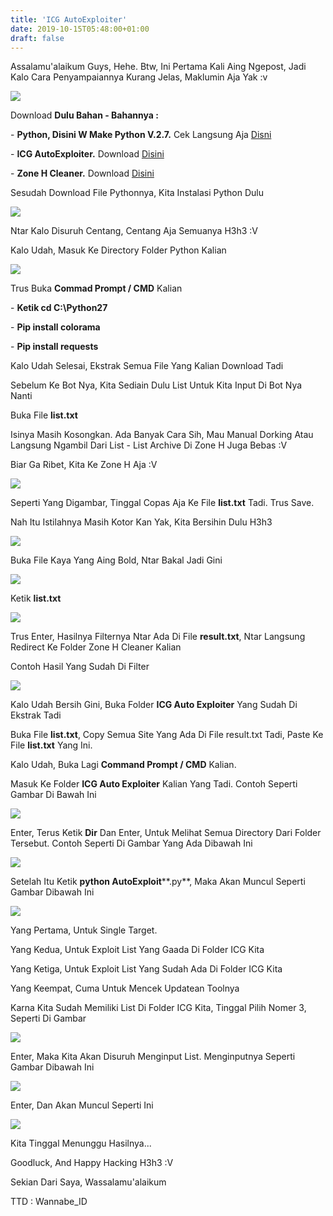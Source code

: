 ```yaml
---
title: 'ICG AutoExploiter'
date: 2019-10-15T05:48:00+01:00
draft: false
---
```


Assalamu'alaikum Guys, Hehe. Btw, Ini Pertama Kali Aing Ngepost, Jadi Kalo Cara Penyampaiannya Kurang Jelas, Maklumin Aja Yak :v  
  
  

[![](https://1.bp.blogspot.com/-9iY8jSZfg7k/XaBSpe7kfdI/AAAAAAAABRU/bl0vqa4SRUIrHBPaiRB3n6v4WlINKqiGACLcBGAsYHQ/s640/Screenshot%2B%252822%2529.png)](https://1.bp.blogspot.com/-9iY8jSZfg7k/XaBSpe7kfdI/AAAAAAAABRU/bl0vqa4SRUIrHBPaiRB3n6v4WlINKqiGACLcBGAsYHQ/s1600/Screenshot%2B%252822%2529.png)

  

  

Download **Dulu Bahan - Bahannya :** 

  

\- **Python, Disini W Make Python V.2.7.** Cek Langsung Aja [Disni](https://www.python.org/downloads/)

\- **ICG AutoExploiter.** Download [Disini](https://up.top4top.net/downloadf-1379svype2-zip.html)

\- **Zone H Cleaner.** Download [Disini](https://up.top4top.net/downloadf-1379asezz1-zip.html)

  

Sesudah Download File Pythonnya, Kita Instalasi Python Dulu

  

  

[![](https://1.bp.blogspot.com/-UjlPrm7jYT4/XaBjbyCrDtI/AAAAAAAABRg/SGPk2xqXoRINGTpgMr9WCc1gG4TjyCZggCLcBGAsYHQ/s640/Screenshot%2B%252823%2529.png)](https://1.bp.blogspot.com/-UjlPrm7jYT4/XaBjbyCrDtI/AAAAAAAABRg/SGPk2xqXoRINGTpgMr9WCc1gG4TjyCZggCLcBGAsYHQ/s1600/Screenshot%2B%252823%2529.png)

  

Ntar Kalo Disuruh Centang, Centang Aja Semuanya H3h3 :V

  

Kalo Udah, Masuk Ke Directory Folder Python Kalian 

  

[![](https://1.bp.blogspot.com/-msl-BsI0nBc/XaBkJfxB5SI/AAAAAAAABRo/fOuOoevwMa836EPOv0uVZGw3B8G4fcIKwCLcBGAsYHQ/s640/Screenshot%2B%252824%2529.png)](https://1.bp.blogspot.com/-msl-BsI0nBc/XaBkJfxB5SI/AAAAAAAABRo/fOuOoevwMa836EPOv0uVZGw3B8G4fcIKwCLcBGAsYHQ/s1600/Screenshot%2B%252824%2529.png)

  

Trus Buka **Commad Prompt / CMD** Kalian

\- **Ketik cd C:\\Python27**

\- **Pip install colorama**

\- **Pip install requests**

  

Kalo Udah Selesai, Ekstrak Semua File Yang Kalian Download Tadi

Sebelum Ke Bot Nya, Kita Sediain Dulu List Untuk Kita Input Di Bot Nya Nanti

  

Buka File **list.txt** 

Isinya Masih Kosongkan. Ada Banyak Cara Sih, Mau Manual Dorking Atau Langsung Ngambil Dari List - List Archive Di Zone H Juga Bebas :V

Biar Ga Ribet, Kita Ke Zone H Aja :V

  

[![](https://1.bp.blogspot.com/-c1smZKXv0Ak/XaBmx6R5nzI/AAAAAAAABR0/EXxRlOe51f0UCNGW_Azt8QJT9DFLpVphQCLcBGAsYHQ/s640/Screenshot%2B%252813%2529.png)](https://1.bp.blogspot.com/-c1smZKXv0Ak/XaBmx6R5nzI/AAAAAAAABR0/EXxRlOe51f0UCNGW_Azt8QJT9DFLpVphQCLcBGAsYHQ/s1600/Screenshot%2B%252813%2529.png)

  

Seperti Yang Digambar, Tinggal Copas Aja Ke File **list.txt** Tadi. Trus Save.

Nah Itu Istilahnya Masih Kotor Kan Yak, Kita Bersihin Dulu H3h3

  

[![](https://1.bp.blogspot.com/-rWI7Oa3MBYw/XaBn_4Mq5pI/AAAAAAAABSA/0E7lrNFJnawmjSKMBXt2a2pbN3wky-qrgCLcBGAsYHQ/s640/Screenshot%2B%252825%2529.png)](https://1.bp.blogspot.com/-rWI7Oa3MBYw/XaBn_4Mq5pI/AAAAAAAABSA/0E7lrNFJnawmjSKMBXt2a2pbN3wky-qrgCLcBGAsYHQ/s1600/Screenshot%2B%252825%2529.png)

  

  

Buka File Kaya Yang Aing Bold, Ntar Bakal Jadi Gini

  

[![](https://1.bp.blogspot.com/-1qLAPvGC3sc/XaBobiGsNJI/AAAAAAAABSI/51_ZgyhHuvkgmTbYSAX1KWU479Q2e_HxACLcBGAsYHQ/s640/Screenshot%2B%252814%2529.png)](https://1.bp.blogspot.com/-1qLAPvGC3sc/XaBobiGsNJI/AAAAAAAABSI/51_ZgyhHuvkgmTbYSAX1KWU479Q2e_HxACLcBGAsYHQ/s1600/Screenshot%2B%252814%2529.png)

  

Ketik **list.txt**

  

[![](https://1.bp.blogspot.com/-nOaLm8m0s7w/XaBowBsBVqI/AAAAAAAABSQ/ajWt7Vav8CQOOUkt5ByrOUEd29axzbCoACLcBGAsYHQ/s640/Screenshot%2B%252815%2529.png)](https://1.bp.blogspot.com/-nOaLm8m0s7w/XaBowBsBVqI/AAAAAAAABSQ/ajWt7Vav8CQOOUkt5ByrOUEd29axzbCoACLcBGAsYHQ/s1600/Screenshot%2B%252815%2529.png)

  

Trus Enter, Hasilnya Filternya Ntar Ada Di File **result.txt**, Ntar Langsung Redirect Ke Folder Zone H Cleaner Kalian

Contoh Hasil Yang Sudah Di Filter 

  

[![](https://1.bp.blogspot.com/-xxGhijkMK20/XaBqSdrE-8I/AAAAAAAABSc/0kzKVFiJBA84vM0h6MnLgBW90bx5rICgQCLcBGAsYHQ/s640/Screenshot%2B%252816%2529.png)](https://1.bp.blogspot.com/-xxGhijkMK20/XaBqSdrE-8I/AAAAAAAABSc/0kzKVFiJBA84vM0h6MnLgBW90bx5rICgQCLcBGAsYHQ/s1600/Screenshot%2B%252816%2529.png)

  

Kalo Udah Bersih Gini, Buka Folder **ICG Auto Exploiter** Yang Sudah Di Ekstrak Tadi

Buka File **list.txt**, Copy Semua Site Yang Ada Di File result.txt Tadi, Paste Ke File **list.txt** Yang Ini.

Kalo Udah, Buka Lagi **Command Prompt / CMD** Kalian.

Masuk Ke Folder **ICG Auto Exploiter** Kalian Yang Tadi. Contoh Seperti Gambar Di Bawah Ini 

  

[![](https://1.bp.blogspot.com/-4OAI808PpKE/XaBsWd6Pn9I/AAAAAAAABSo/T_l0mVpxDq09gw1GanT9H4GaZqsIbA2EgCLcBGAsYHQ/s640/Screenshot%2B%25287%2529.png)](https://1.bp.blogspot.com/-4OAI808PpKE/XaBsWd6Pn9I/AAAAAAAABSo/T_l0mVpxDq09gw1GanT9H4GaZqsIbA2EgCLcBGAsYHQ/s1600/Screenshot%2B%25287%2529.png)

  

Enter, Terus Ketik **Dir** Dan Enter, Untuk Melihat Semua Directory Dari Folder Tersebut. Contoh Seperti Di Gambar Yang Ada Dibawah Ini

  

  

[![](https://1.bp.blogspot.com/-t6ZylrkBURc/XaBs4NDuwgI/AAAAAAAABSw/6sSP4BIL4J82q4MqCKc5Cl0QrBD9doUcQCLcBGAsYHQ/s640/Screenshot%2B%25288%2529.png)](https://1.bp.blogspot.com/-t6ZylrkBURc/XaBs4NDuwgI/AAAAAAAABSw/6sSP4BIL4J82q4MqCKc5Cl0QrBD9doUcQCLcBGAsYHQ/s1600/Screenshot%2B%25288%2529.png)

  

Setelah Itu Ketik **python AutoExploit****.py**, Maka Akan Muncul Seperti Gambar Dibawah Ini

  

  

[![](https://1.bp.blogspot.com/-dlXqaxwTAsI/XaBt4igKesI/AAAAAAAABS8/EvnOMkzlrLcCRdMdtp9Ddc_uW-rUR_dGwCLcBGAsYHQ/s640/Screenshot%2B%252827%2529.png)](https://1.bp.blogspot.com/-dlXqaxwTAsI/XaBt4igKesI/AAAAAAAABS8/EvnOMkzlrLcCRdMdtp9Ddc_uW-rUR_dGwCLcBGAsYHQ/s1600/Screenshot%2B%252827%2529.png)

  

  

Yang Pertama, Untuk Single Target.

Yang Kedua, Untuk Exploit List Yang Gaada Di Folder ICG Kita

Yang Ketiga, Untuk Exploit List Yang Sudah Ada Di Folder ICG Kita

Yang Keempat, Cuma Untuk Mencek Updatean Toolnya

Karna Kita Sudah Memiliki List Di Folder ICG Kita, Tinggal Pilih Nomer 3, Seperti Di Gambar

  

  

[![](https://1.bp.blogspot.com/-Ehdo5RLtLBQ/XaBvK8TARmI/AAAAAAAABTI/EIRdzSpeXzopuTdsHfdpT4PMjgaWhkksQCLcBGAsYHQ/s640/Screenshot%2B%252828%2529.png)](https://1.bp.blogspot.com/-Ehdo5RLtLBQ/XaBvK8TARmI/AAAAAAAABTI/EIRdzSpeXzopuTdsHfdpT4PMjgaWhkksQCLcBGAsYHQ/s1600/Screenshot%2B%252828%2529.png)

  

Enter, Maka Kita Akan Disuruh Menginput List. Menginputnya Seperti Gambar Dibawah Ini

  

  

[![](https://1.bp.blogspot.com/-HOOoVOgjdMk/XaBvp5EtJqI/AAAAAAAABTQ/vkFnWGSPNcM24QHFHIiiN6g6EF9_d4MTQCLcBGAsYHQ/s640/Screenshot%2B%252829%2529.png)](https://1.bp.blogspot.com/-HOOoVOgjdMk/XaBvp5EtJqI/AAAAAAAABTQ/vkFnWGSPNcM24QHFHIiiN6g6EF9_d4MTQCLcBGAsYHQ/s1600/Screenshot%2B%252829%2529.png)

  

  

Enter, Dan Akan Muncul Seperti Ini 

  

  

[![](https://1.bp.blogspot.com/-1C2yBX3jmNk/XaBv_SMAnPI/AAAAAAAABTY/k4SbJtQf-J8na3tPNXYvMIvLfoRziLKdACLcBGAsYHQ/s640/Screenshot%2B%252822%2529.png)](https://1.bp.blogspot.com/-1C2yBX3jmNk/XaBv_SMAnPI/AAAAAAAABTY/k4SbJtQf-J8na3tPNXYvMIvLfoRziLKdACLcBGAsYHQ/s1600/Screenshot%2B%252822%2529.png)

  

  

Kita Tinggal Menunggu Hasilnya...

  

Goodluck, And Happy Hacking H3h3 :V

Sekian Dari Saya, Wassalamu'alaikum

  

TTD : Wannabe\_ID